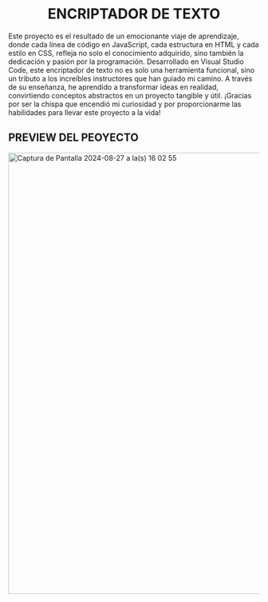 <h1 align="center"> ENCRIPTADOR DE TEXTO</h1>
<p> Este proyecto es el resultado de un emocionante viaje de aprendizaje, donde cada línea de código en JavaScript, cada estructura en HTML y cada estilo en CSS, refleja no solo el conocimiento adquirido, sino también la dedicación y pasión por la programación. Desarrollado en Visual Studio Code, este encriptador de texto no es solo una herramienta funcional, sino un tributo a los increíbles instructores que han guiado mi camino. A través de su enseñanza, he aprendido a transformar ideas en realidad, convirtiendo conceptos abstractos en un proyecto tangible y útil. ¡Gracias por ser la chispa que encendió mi curiosidad y por proporcionarme las habilidades para llevar este proyecto a la vida!</p>
<h2> PREVIEW DEL PEOYECTO</h2>
<img width="883" alt="Captura de Pantalla 2024-08-27 a la(s) 16 02 55" src="https://github.com/user-attachments/assets/9a234b93-b996-4d46-b481-ee77e2d4b317">
